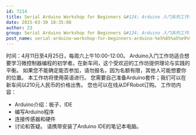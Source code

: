 ```yaml
---
id: 7214
title: Serial Arduino Workshop for Beginners &#124; Arduino 入门系列工作坊（3周） - April 18th
date: 2015-03-30 18:35:08
author: 23
group: Serial Arduino Workshop for Beginners &#124; Arduino 入门系列工作坊（3周） - April 18th
post_name: serial-arduino-workshop-for-beginners-arduino-%e5%85%a5%e9%97%a8%e7%b3%bb%e5%88%97%e5%b7%a5%e4%bd%9c%e5%9d%8a%ef%bc%884%e5%91%a8%ef%bc%89-april
---
```


时间：4月11日至4月25日，每周六上午10:00-12:00。  Arduino入门工作坊适合想要学习微控制器编程的初学者。在新车间，这个受欢迎的工作坊提供理论与实践的平衡。  如果您不能确定能否参加，请勿报名，因为名额有限，其他人可能想要你的位置。  本工作坊将使用英语进行。  您需要自己准备Arduino套件；我们可以在新车间以210元人民币的价格出售。 您也可以在线从DFRobot订购。  工作坊内容：
* Arduino介绍：板子、IDE
* 编写Arduino程序
* 连接传感器和硬件
* 讨论和答疑。 请携带安装了Arduino IDE的笔记本电脑。